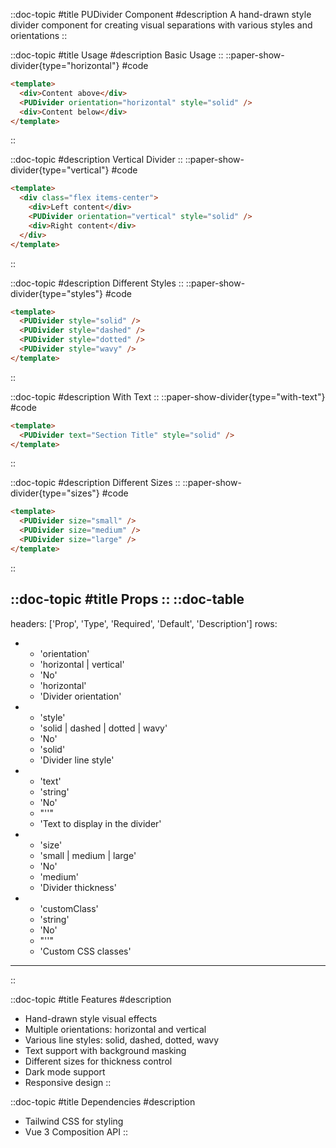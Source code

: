 ::doc-topic
#title
PUDivider Component
#description
A hand-drawn style divider component for creating visual separations with various styles and orientations
::

::doc-topic
#title
Usage
#description
Basic Usage
::
::paper-show-divider{type="horizontal"}
#code
```html
<template>
  <div>Content above</div>
  <PUDivider orientation="horizontal" style="solid" />
  <div>Content below</div>
</template>
```
::

::doc-topic
#description
Vertical Divider
::
::paper-show-divider{type="vertical"}
#code
```html
<template>
  <div class="flex items-center">
    <div>Left content</div>
    <PUDivider orientation="vertical" style="solid" />
    <div>Right content</div>
  </div>
</template>
```
::

::doc-topic
#description
Different Styles
::
::paper-show-divider{type="styles"}
#code
```html
<template>
  <PUDivider style="solid" />
  <PUDivider style="dashed" />
  <PUDivider style="dotted" />
  <PUDivider style="wavy" />
</template>
```
::

::doc-topic
#description
With Text
::
::paper-show-divider{type="with-text"}
#code
```html
<template>
  <PUDivider text="Section Title" style="solid" />
</template>
```
::

::doc-topic
#description
Different Sizes
::
::paper-show-divider{type="sizes"}
#code
```html
<template>
  <PUDivider size="small" />
  <PUDivider size="medium" />
  <PUDivider size="large" />
</template>
```
::

::doc-topic
#title
Props
::
::doc-table
---
headers: ['Prop', 'Type', 'Required', 'Default', 'Description']
rows:
  - - 'orientation'
    - 'horizontal | vertical'
    - 'No'
    - 'horizontal'
    - 'Divider orientation'
  - - 'style'
    - 'solid | dashed | dotted | wavy'
    - 'No'
    - 'solid'
    - 'Divider line style'
  - - 'text'
    - 'string'
    - 'No'
    - "''"
    - 'Text to display in the divider'
  - - 'size'
    - 'small | medium | large'
    - 'No'
    - 'medium'
    - 'Divider thickness'
  - - 'customClass'
    - 'string'
    - 'No'
    - "''"
    - 'Custom CSS classes'
---
::

::doc-topic
#title
Features
#description
- Hand-drawn style visual effects
- Multiple orientations: horizontal and vertical
- Various line styles: solid, dashed, dotted, wavy
- Text support with background masking
- Different sizes for thickness control
- Dark mode support
- Responsive design
::

::doc-topic
#title
Dependencies
#description
- Tailwind CSS for styling
- Vue 3 Composition API
:: 
